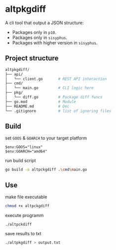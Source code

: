 # altpkgdiff

A cli tool that output a JSON structure:

- Packages only in `p10`.
- Packages only in `sisyphus`.
- Packages with higher version in `sisyphus`.

## Project structure

```sh
altpkgdiff/
├── api/
│   └── client.go       # REST API interaction
├── cmd/
│   └── main.go         # CLI logic here
├── pkg/
│   └── diff.go         # Package diff funcs
├── go.mod              # Module
├── README.md           # Doc
└── .gitignore          # list of ignoring files
```

## Build

set `GOOS` & `GOARCH` to your target platform

```pwsh
$env:GOOS="linux"
$env:GOARCH="amd64" 
```

run build script

```sh
go build -o altpckgdiff .\cmd\main.go
```

## Use

make file executable

```sh
chmod +x altpckgdiff
```

execute programm

```pwsh
./altpckdiff
```

save results to txt

```sh
./altpkgdiff > output.txt
```
